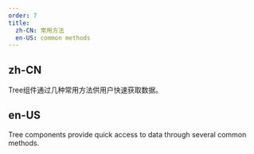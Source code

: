```yaml
---
order: 7
title:
  zh-CN: 常用方法
  en-US: common methods
---
```


## zh-CN

Tree组件通过几种常用方法供用户快速获取数据。

## en-US

Tree components provide quick access to data through several common methods.